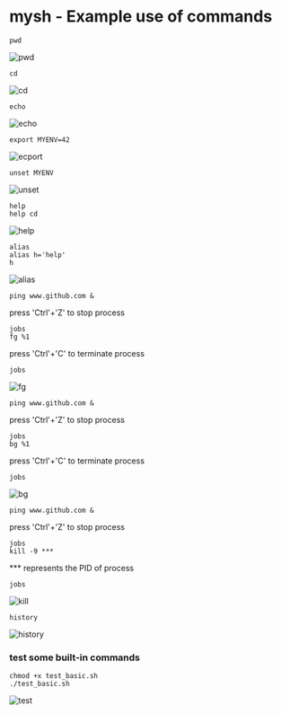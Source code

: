 # mysh - Example use of commands

```
pwd
```
![pwd](/image/pwd.png)
```
cd
```
![cd](/image/cd.png)
```
echo
```
![echo](/image/echo.png)
```
export MYENV=42
```
![ecport](/image/export.png)
```
unset MYENV
```
![unset](/image/unset.png)
```
help
help cd
```
![help](/image/help.png)
```
alias
alias h='help'
h
```
![alias](/image/alias.png)
```
ping www.github.com &
```
press 'Ctrl'+'Z' to stop process
```
jobs
fg %1
```
press 'Ctrl'+'C' to terminate process
```
jobs
```
![fg](/image/fg.png)
```
ping www.github.com &
```
press 'Ctrl'+'Z' to stop process
```
jobs
bg %1
```
press 'Ctrl'+'C' to terminate process
```
jobs
```
![bg](/image/bg.png)
```
ping www.github.com &
```
press 'Ctrl'+'Z' to stop process
```
jobs
kill -9 ***
```
*** represents the PID of process

```
jobs
```
![kill](/image/kill.png)

```
history
```
![history](/image/history.png)

### test some built-in commands
```
chmod +x test_basic.sh
./test_basic.sh
```
![test](/image/test.png)